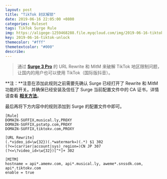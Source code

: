 ```yaml
---
layout: post
title: "TikTok 封区解锁"
date: 2019-06-16 22:05:00 +0800
categories: Ruleset
tags: TikTok Surge Rule
img: https://aligege-1259468288.file.myqcloud.com/img/2019-06-16-tiktok-unlock.gif
key: 2019-06-16-tiktok-unlock
themecolor: "#fff"
themetextcolor: "#000"
describe: 
---
```


> 通过 [**Surge 3 Pro**](https://nssurge.com) 的 URL Rewrite 和 MitM 来破解 TikTok 地区限制问题，让国内的用户也可以使用 TikTok（国际版抖音）。

<!--more-->

**注：**注意在添加此规则之前需要先确认 Surge 已经打开了 Rewrite 和 MitM 功能的开关。并确保已经安装及信任了 Surge 当前配置文件中的 CA 证书，详情请查看 [**相关方法**](http://t.cn/AiCtbSCz)。

最后再将下方内容中的规则添加到 Surge 的配置文件中即可。

```shell
[Rule]
DOMAIN-SUFFIX,musical.ly,PROXY
DOMAIN-SUFFIX,pstatp.com,PROXY
DOMAIN-SUFFIX,tiktokv.com,PROXY

[URL Rewrite]
(.*video_id=\w{32})(.*watermark=)(.*) $1 302
(?<=(carrier|account|sys)_region=)CN JP 307
(?<=\?video_id=\w{32})[^*]+ 302

[MITM]
hostname = api*.amemv.com, api*.musical.ly, aweme*.snssdk.com, api*.tiktokv.com
enable = true
```